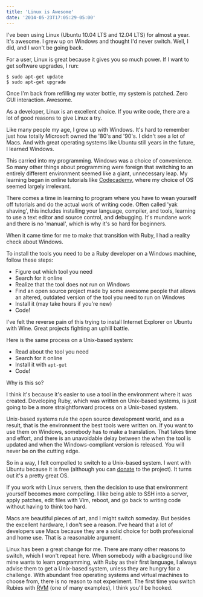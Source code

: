 ```yaml
---
title: 'Linux is Awesome'
date: '2014-05-23T17:05:29-05:00'
---
```


I've been using Linux (Ubuntu 10.04 LTS and 12.04 LTS) for almost a year.  It's awesome.  I grew up on Windows and thought I'd never switch.  Well, I did, and I won't be going back.

For a user, Linux is great because it gives you so much power.  If I want to get software upgrades, I run:

```shell
$ sudo apt-get update
$ sudo apt-get upgrade
```

Once I'm back from refilling my water bottle, my system is patched.  Zero GUI interaction.  Awesome.

As a developer, Linux is an excellent choice.  If you write code, there are a lot of good reasons to give Linux a try.

Like many people my age, I grew up with Windows.  It's hard to remember just how totally Microsoft owned the '80's and '90's.  I didn't see a lot of Macs.  And with great operating systems like Ubuntu still years in the future, I learned Windows.

This carried into my programming.  Windows was a choice of convenience.  So many other things about programming were foreign that switching to an entirely different environment seemed like a giant, unnecessary leap.  My learning began in online tutorials like <a href='http://www.codecademy.com/'>Codecademy</a>, where my choice of OS seemed largely irrelevant.

There comes a time in learning to program where you have to wean yourself off tutorials and do the actual work of writing code.  Often called 'yak shaving', this includes installing your language, compiler, and tools, learning to use a text editor and source control, and debugging.  It's mundane work and there is no 'manual', which is why it's so hard for beginners.

When it came time for me to make that transition with Ruby, I had a reality check about Windows.

To install the tools you need to be a Ruby developer on a Windows machine, follow these steps:

* Figure out which tool you need
* Search for it online
* Realize that the tool does not run on Windows
* Find an open source project made by some awesome people that allows an altered, outdated version of the tool you need to run on Windows
* Install it (may take hours if you're new)
* Code!

I've felt the reverse pain of this trying to install Internet Explorer on Ubuntu with Wine.  Great projects fighting an uphill battle.

Here is the same process on a Unix-based system:

* Read about the tool you need
* Search for it online
* Install it with <code>apt-get</code>
* Code!

Why is this so?

I think it's because it's easier to use a tool in the environment where it was created.  Developing Ruby, which was written on Unix-based systems, is just going to be a more straightforward process on a Unix-based system.

Unix-based systems rule the open source development world, and as a result, that is the environment the best tools were written on.  If you want to use them on Windows, somebody has to make a translation.  That takes time and effort, and there is an unavoidable delay between the when the tool is updated and when the Windows-compliant version is released.  You will never be on the cutting edge.

So in a way, I felt compelled to switch to a Unix-based system.  I went with Ubuntu because it is free (although you can <a href='http://www.ubuntu.com/download/desktop/contribute'>donate</a> to the project).  It turns out it's a pretty great OS.

If you work with Linux servers, then the decision to use that environment yourself becomes more compelling.  I like being able to SSH into a server, apply patches, edit files with Vim, reboot, and go back to writing code without having to think too hard.

Macs are beautiful pieces of art, and I might switch someday.  But besides the excellent hardware, I don't see a reason.  I've heard that a lot of developers use Macs because they are a solid choice for both professional and home use.  That is a reasonable argument.

Linux has been a great change for me.  There are many other reasons to switch, which I won't repeat here.  When somebody with a background like mine wants to learn programming, with Ruby as their first language, I always advise them to get a Unix-based system, unless they are hungry for a challenge.  With abundant free operating systems and virtual machines to choose from, there is no reason to not experiment.  The first time you switch Rubies with <a href='https://rvm.io/'>RVM</a> (one of many examples), I think you'll be hooked.
